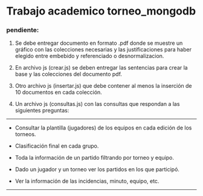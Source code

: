 # Trabajo academico torneo_mongodb
### pendiente:
1. Se debe entregar documento en formato .pdf donde se muestre un gráfico con las colecciones necesarias y las justificaciones para haber elegido entre embebido y referenciado o desnormalizacion.
2. En archivo js (crear.js) se deben entregar las sentencias para crear la base y las colecciones del documento pdf.
3. Otro archivo js (insertar.js) que debe contener al menos la inserción de 10 documentos en cada colección.

4. Un archivo js (consultas.js) con las consultas que respondan a las siguientes preguntas:
------------------------------------------------------------------------------------------
- Consultar la plantilla (jugadores) de los equipos en cada edición de los torneos.

- Clasificación final en cada grupo.

- Toda la información de un partido filtrando por torneo y equipo.

- Dado un jugador y un torneo ver los partidos en los que participó.

- Ver la información de las incidencias, minuto, equipo, etc.
------------------------------------------------------------------------------------------
